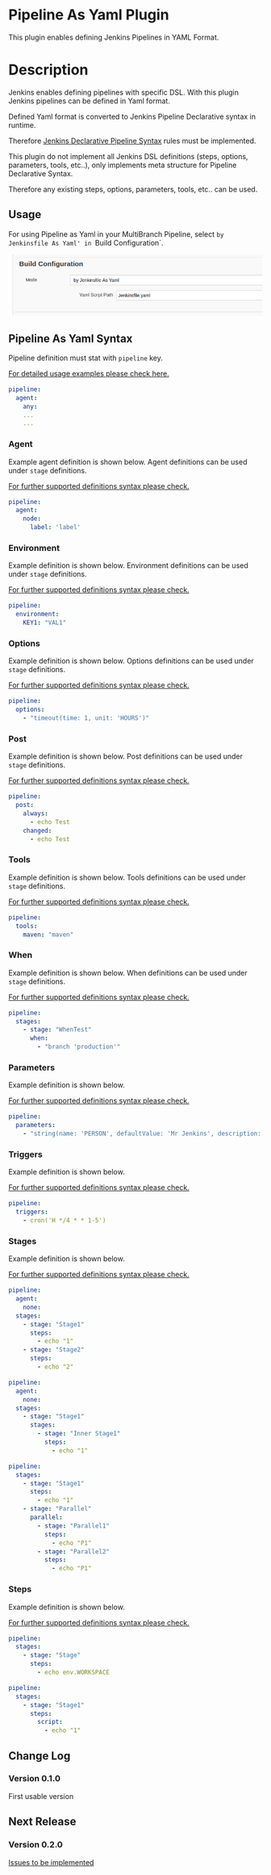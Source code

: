 Pipeline As Yaml Plugin
=======================
This plugin enables defining Jenkins Pipelines in YAML Format. 

# Description
Jenkins enables defining pipelines with specific DSL. With this plugin Jenkins pipelines can be defined in Yaml format.

Defined Yaml format is converted to Jenkins Pipeline Declarative syntax in runtime. 

Therefore [Jenkins Declarative Pipeline Syntax](https://jenkins.io/doc/book/pipeline/syntax/) rules must be implemented. 

This plugin do not implement all Jenkins DSL definitions (steps, options, parameters, tools, etc..), only implements meta structure for Pipeline Declarative Syntax.

Therefore any existing steps, options, parameters, tools, etc.. can be used.

## Usage
For using Pipeline as Yaml in your MultiBranch Pipeline, select `by Jenkinsfile As Yaml' in `Build Configuration`.

![Build Configuration](./images/screenshot1.png)

## Pipeline As Yaml Syntax

Pipeline definition must stat with `pipeline` key.

[For detailed usage examples please check here.](./src/test/resources/job)
```yaml
pipeline:
  agent:
    any:
    ...
    ...
```

### Agent
Example agent definition is shown below. Agent definitions can be used under `stage` definitions.

[For further supported definitions syntax please check.](./src/test/resources/agent)
```yaml
pipeline:
  agent:
    node:
      label: 'label'
```

### Environment
Example definition is shown below. Environment definitions can be used under `stage` definitions.

[For further supported definitions syntax please check.](./src/test/resources/environment)
```yaml
pipeline:
  environment:
    KEY1: "VAL1"
```

### Options
Example definition is shown below. Options definitions can be used under `stage` definitions.

[For further supported definitions syntax please check.](./src/test/resources/options)
```yaml
pipeline:
  options:
    - "timeout(time: 1, unit: 'HOURS')"
```

### Post
Example definition is shown below. Post definitions can be used under `stage` definitions.

[For further supported definitions syntax please check.](./src/test/resources/post)
```yaml
pipeline:
  post:
    always:
      - echo Test
    changed:
      - echo Test
```

### Tools
Example definition is shown below. Tools definitions can be used under `stage` definitions.

[For further supported definitions syntax please check.](./src/test/resources/tools)
```yaml
pipeline:
  tools:
    maven: "maven"
```

### When
Example definition is shown below. When definitions can be used under `stage` definitions.

[For further supported definitions syntax please check.](./src/test/resources/when)
```yaml
pipeline:
  stages:
    - stage: "WhenTest"
      when:
        - "branch 'production'"
```

### Parameters
Example definition is shown below.

[For further supported definitions syntax please check.](./src/test/resources/parameters)
```yaml
pipeline:
  parameters:
    - "string(name: 'PERSON', defaultValue: 'Mr Jenkins', description: 'Who should I say hello to?')"
```

### Triggers
Example definition is shown below.

[For further supported definitions syntax please check.](./src/test/resources/triggers)
```yaml
pipeline:
  triggers:
    - cron('H */4 * * 1-5')
```

### Stages
Example definition is shown below.

[For further supported definitions syntax please check.](./src/test/resources/stages)
```yaml
pipeline:
  agent:
    none:
  stages:
    - stage: "Stage1"
      steps:
        - echo "1"
    - stage: "Stage2"
      steps:
        - echo "2"
```

```yaml
pipeline:
  agent:
    none:
  stages:
    - stage: "Stage1"
      stages:
        - stage: "Inner Stage1"
          steps:
            - echo "1"
```

```yaml
pipeline:
  stages:
    - stage: "Stage1"
      steps:
        - echo "1"
    - stage: "Parallel"
      parallel:
        - stage: "Parallel1"
          steps:
            - echo "P1"
        - stage: "Parallel2"
          steps:
            - echo "P1"
```

### Steps
Example definition is shown below.

[For further supported definitions syntax please check.](./src/test/resources/steps)
```yaml
pipeline:
  stages:
    - stage: "Stage"
      steps:
        - echo env.WORKSPACE
```

```yaml
pipeline:
  stages:
    - stage: "Stage1"
      steps:
        script:
          - echo "1"
```

## Change Log
### Version 0.1.0
First usable version

## Next Release
### Version 0.2.0
[Issues to be implemented](https://github.com/aytuncbeken/pipeline-as-yaml/milestone/2)


